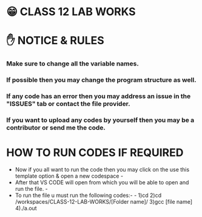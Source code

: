 # 😁 CLASS 12 LAB WORKS

# ✋ NOTICE & RULES

### Make sure to change all the variable names.

### If possible then you may change the program structure as well.

### If any code has an error then you may address an issue in the "ISSUES" tab or contact the file provider.

### If you want to upload any codes by yourself then you may be a contributor or send me the code.
 
# HOW TO RUN CODES IF REQUIRED

- Now if you all want to run the code then you may click on the use this template option & open a new codespace -
- After that VS CODE will open from which you will be able to open and run the file. -
- To run the file u must run the following codes:- -
  1)cd
  2)cd /workspaces/CLASS-12-LAB-WORKS/[Folder name]/
  3)gcc [file name]
  4)./a.out


